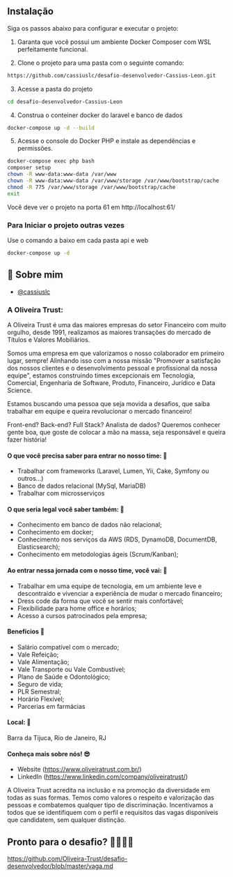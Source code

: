 ## Instalação

Siga os passos abaixo para configurar e executar o projeto:

1. Garanta que você possui um ambiente Docker Composer com WSL perfeitamente funcional.

2. Clone o projeto para uma pasta com o seguinte comando:
```bash
https://github.com/cassiuslc/desafio-desenvolvedor-Cassius-Leon.git
```
3. Acesse a pasta do projeto
```bash
cd desafio-desenvolvedor-Cassius-Leon
```
4. Construa o conteiner docker do laravel e banco de dados
```bash
docker-compose up -d --build
```
5. Acesse o console do Docker PHP e instale as dependências e permissões.
```bash
docker-compose exec php bash
composer setup
chown -R www-data:www-data /var/www
chown -R www-data:www-data /var/www/storage /var/www/bootstrap/cache
chmod -R 775 /var/www/storage /var/www/bootstrap/cache
exit
```
Você deve ver o projeto na porta 61 em http://localhost:61/

### Para Iniciar o projeto outras vezes
Use o comando a baixo em cada pasta api e web
```bash
docker-compose up -d
```
## 🚀 Sobre mim

- [@cassiuslc](https://www.github.com/cassiuslc)

### A Oliveira Trust:
A Oliveira Trust é uma das maiores empresas do setor Financeiro com muito orgulho, desde 1991, realizamos as maiores transações do mercado de Títulos e Valores Mobiliários.

Somos uma empresa em que valorizamos o nosso colaborador em primeiro lugar, sempre! Alinhando isso com a nossa missão "Promover a satisfação dos nossos clientes e o desenvolvimento pessoal e profissional da nossa equipe", estamos construindo times excepcionais em Tecnologia, Comercial, Engenharia de Software, Produto, Financeiro, Jurídico e Data Science.

Estamos buscando uma pessoa que seja movida a desafios, que saiba trabalhar em equipe e queira revolucionar o mercado financeiro!

Front-end? Back-end? Full Stack? Analista de dados? Queremos conhecer gente boa, que goste de colocar a mão na massa, seja responsável e queira fazer história!

#### O que você precisa saber para entrar no nosso time: 🚀
- Trabalhar com frameworks (Laravel, Lumen, Yii, Cake, Symfony ou outros...)
- Banco de dados relacional (MySql, MariaDB)
- Trabalhar com microsserviços

#### O que seria legal você saber também: 🚀
- Conhecimento em banco de dados não relacional;
- Conhecimento em docker;
- Conhecimento nos serviços da AWS (RDS, DynamoDB, DocumentDB, Elasticsearch);
- Conhecimento em metodologias ágeis (Scrum/Kanban);

#### Ao entrar nessa jornada com o nosso time, você vai: 🚀
- Trabalhar em uma equipe de tecnologia, em um ambiente leve e descontraído e vivenciar a experiência de mudar o mercado financeiro;
- Dress code da forma que você se sentir mais confortável;
- Flexibilidade para home office e horários;
- Acesso a cursos patrocinados pela empresa;

#### Benefícios 🚀
- Salário compatível com o mercado;
- Vale Refeição;
- Vale Alimentação;
- Vale Transporte ou Vale Combustível;
- Plano de Saúde e Odontológico;
- Seguro de vida;
- PLR Semestral;
- Horário Flexível;
- Parcerias em farmácias

#### Local: 🚀
Barra da Tijuca, Rio de Janeiro, RJ

#### Conheça mais sobre nós! :sunglasses:
- Website (https://www.oliveiratrust.com.br/)
- LinkedIn (https://www.linkedin.com/company/oliveiratrust/)

A Oliveira Trust acredita na inclusão e na promoção da diversidade em todas as suas formas. Temos como valores o respeito e valorização das pessoas e combatemos qualquer tipo de discriminação. Incentivamos a todos que se identifiquem com o perfil e requisitos das vagas disponíveis que candidatem, sem qualquer distinção.

## Pronto para o desafio? 🚀🚀🚀🚀
https://github.com/Oliveira-Trust/desafio-desenvolvedor/blob/master/vaga.md
